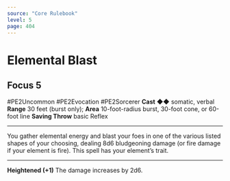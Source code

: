 ```yaml
---
source: "Core Rulebook"
level: 5
page: 404
---
```


# Elemental Blast
## Focus 5
#PE2Uncommon #PE2Evocation #PE2Sorcerer 
**Cast** ◆◆ somatic, verbal
**Range** 30 feet (burst only); **Area** 10-foot-radius burst, 30-foot cone, or 60-foot line
**Saving Throw** basic Reflex

-----
You gather elemental energy and blast your foes in one of the various listed shapes of your choosing, dealing 8d6 bludgeoning damage (or fire damage if your element is fire). This spell has your element’s trait.  

---
**Heightened (+1)** The damage increases by 2d6.